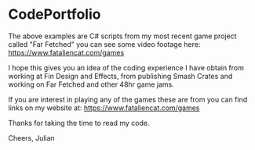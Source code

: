 # CodePortfolio
The above examples are C# scripts from my most recent game project called "Far Fetched" you can see some video footage here: https://www.fataliencat.com/games

I hope this gives you an idea of the coding experience I have obtain from working at Fin Design and Effects, from publishing Smash Crates and working on Far Fetched and other 48hr game jams. 

If you are interest in playing any of the games these are from you can find links on my website at: https://www.fataliencat.com/games

Thanks for taking the time to read my code.

Cheers, 
Julian
